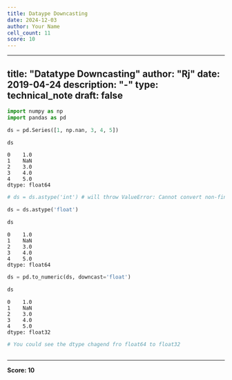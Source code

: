 ```yaml
---
title: Dataype Downcasting
date: 2024-12-03
author: Your Name
cell_count: 11
score: 10
---
```


---
title: "Datatype Downcasting"
author: "Rj"
date: 2019-04-24
description: "-"
type: technical_note
draft: false
---

```python
import numpy as np
import pandas as pd
```


```python
ds = pd.Series([1, np.nan, 3, 4, 5])
```


```python
ds
```




    0    1.0
    1    NaN
    2    3.0
    3    4.0
    4    5.0
    dtype: float64




```python
# ds = ds.astype('int') # will throw ValueError: Cannot convert non-finite values (NA or inf) to integer
```


```python
ds = ds.astype('float')
```


```python
ds
```




    0    1.0
    1    NaN
    2    3.0
    3    4.0
    4    5.0
    dtype: float64




```python
ds = pd.to_numeric(ds, downcast='float')
```


```python
ds
```




    0    1.0
    1    NaN
    2    3.0
    3    4.0
    4    5.0
    dtype: float32




```python
# You could see the dtype chagend fro float64 to float32
```


```python

```


---
**Score: 10**